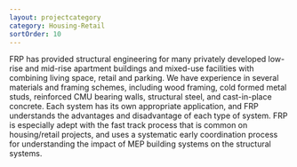 ```yaml
---
layout: projectcategory
category: Housing-Retail
sortOrder: 10
---
```

FRP has provided structural engineering for many privately developed low-rise and mid-rise apartment buildings and mixed-use facilities with combining living space, retail and parking. We have experience in several materials and framing schemes, including wood framing, cold formed metal studs, reinforced CMU bearing walls, structural steel, and cast-in-place concrete. Each system has its own appropriate application, and FRP understands the advantages and disadvantage of each type of system. FRP is especially adept with the fast track process that is common on housing/retail projects, and uses a systematic early coordination process for understanding the impact of MEP building systems on the structural systems.




































